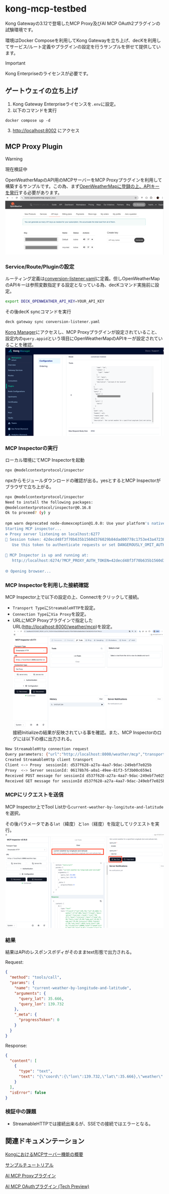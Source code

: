 # kong-mcp-testbed
Kong Gatewayの3.12で登場したMCP Proxy及びAI MCP OAuth2プラグインの試験環境です。

環境はDocker Composeを利用してKong Gatewayを立ち上げ、decKを利用してサービス/ルート定義やプラグインの設定を行うサンプルを併せて提供しています。

> [!IMPORTANT] 
> Kong Enterpriseのライセンスが必要です。

## ゲートウェイの立ち上げ
1. Kong Gateway Enterpriseライセンスを`.env`に設定。
2. 以下のコマンドを実行
```
docker compose up -d
```
3. [http://localhost:8002](http://localhost:8002) にアクセス

## MCP Proxy Plugin
> [!WARNING] 
> 現在検証中

OpenWeatherMapのAPI用のMCPサーバーをMCP Proxyプラグインを利用して構築するサンプルです。この為、まず[OpenWeatherMapに登録の上、APIキーを発行](https://home.openweathermap.org/api_keys)する必要があります。
![OpenWeatherMap - APIキー画面](/resources/openweather-ui.png)

### Service/Route/Pluginの設定
ルーティング定義は[conversion-listener.yaml](/conversion-listener.yaml)に定義。但しOpenWeatherMapのAPIキーは参照変数指定する設定となっている為、decKコマンド実施前に設定。
```bash
export DECK_OPENWEATHER_API_KEY=YOUR_API_KEY
```
その後decK syncコマンドを実行
```bash
deck gateway sync conversion-listener.yaml
```
[Kong Manager](http://localhost:8002)にアクセスし、MCP Proxyプラグインが設定されていること、設定内の```query.appid```という項目にOpenWeatherMapのAPIキーが設定されていることを確認。
![Konnect - MCP Proxyプラグイン設定画面](/resources/konnect-plugin-config.png)

### MCP Inspectorの実行
ローカル環境にてMCP Inspectorを起動
```bash
npx @modelcontextprotocol/inspector
```
npxからモジュールダウンロードの確認が出る。yesとするとMCP Inspectorがブラウザで立ち上がる。
```bash
npx @modelcontextprotocol/inspector
Need to install the following packages:
@modelcontextprotocol/inspector@0.16.8
Ok to proceed? (y) y

npm warn deprecated node-domexception@1.0.0: Use your platform's native DOMException instead
Starting MCP inspector...
⚙️ Proxy server listening on localhost:6277
🔑 Session token: 42decd48f3f70b635b1560d376029b84dad00778c1753e43a47238427599359e
   Use this token to authenticate requests or set DANGEROUSLY_OMIT_AUTH=true to disable auth

🚀 MCP Inspector is up and running at:
   http://localhost:6274/?MCP_PROXY_AUTH_TOKEN=42decd48f3f70b635b1560d376029b84dad00778c1753e43a47238427599359e

🌐 Opening browser...
```

### MCP Inspectorを利用した接続確認
MCP Inspector上で以下の設定の上、Connectをクリックして接続。
- ```Transport Type```に```StreamableHTTP```を設定。
- ```Connection Type```に```Via Proxy```を設定。
- URLにMCP Proxyプラグインで指定したURL([http://localhost:8000/weather/mcp](http://localhost:8000/weather/mcp))を設定。
![MCP Inspector - ログイン後](/resources/mcp-inspector-after-login.png)
接続Initializeの結果が反映されている事を確認。また、MCP Inspectorのログには以下の様に出力される。
```bash
New StreamableHttp connection request
Query parameters: {"url":"http://localhost:8000/weather/mcp","transportType":"streamable-http"}
Created StreamableHttp client transport
Client <-> Proxy  sessionId: d537f628-a27a-4aa7-9dac-249ebf7e025b
Proxy  <-> Server sessionId: 06178b76-a0a1-49ee-81f3-5f3b00c659e1
Received POST message for sessionId d537f628-a27a-4aa7-9dac-249ebf7e025b
Received GET message for sessionId d537f628-a27a-4aa7-9dac-249ebf7e025b
```

### MCPにリクエストを送信
MCP Inspector上でTool Listから```current-weather-by-longitute-and-latitude```を選択。

その後パラメータである```lat```（緯度）と```lon```（経度）を指定してリクエストを実行。
![MCP Inspector - Run Tool](/resources/mcp-inspector-runtool.png)

### 結果
結果はAPIのレスポンスボディがそのままtext形態で出力される。

Request:
```json
{
  "method": "tools/call",
  "params": {
    "name": "current-weather-by-longitude-and-latitude",
    "arguments": {
      "query_lat": 35.666,
      "query_lon": 139.732
    },
    "_meta": {
      "progressToken": 0
    }
  }
}
```

Response:
```json
{
  "content": [
    {
      "type": "text",
      "text": "{\"coord\":{\"lon\":139.732,\"lat\":35.666},\"weather\":[{\"id\":804,\"main\":\"Clouds\",\"description\":\"overcast clouds\",\"icon\":\"04d\"}],\"base\":\"stations\",\"main\":{\"temp\":25.99,\"feels_like\":25.99,\"temp_min\":25.99,\"temp_max\":25.99,\"pressure\":1019,\"humidity\":38,\"sea_level\":1019,\"grnd_level\":1018},\"visibility\":10000,\"wind\":{\"speed\":6.98,\"deg\":83,\"gust\":6.01},\"clouds\":{\"all\":92},\"dt\":1758521872,\"sys\":{\"country\":\"JP\",\"sunrise\":1758486523,\"sunset\":1758530351},\"timezone\":32400,\"id\":1856950,\"name\":\"Mita\",\"cod\":200}"
    }
  ],
  "isError": false
}
```

### 検証中の課題
- StreamableHTTPでは接続出来るが、SSEでの接続ではエラーとなる。

## 関連ドキュメンテーション
[KongにおけるMCPサーバー機能の概要](https://developer.konghq.com/mcp/)

[サンプルチュートリアル](https://developer.konghq.com/mcp/kong-mcp/get-started/)

[AI MCP Proxyプラグイン](https://developer.konghq.com/plugins/ai-mcp-proxy/)

[AI MCP OAuthプラグイン (Tech Preview)](https://developer.konghq.com/plugins/ai-mcp-oauth2/)